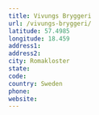 ```yaml
---
title: Vivungs Bryggeri
url: /vivungs-bryggeri/
latitude: 57.4985
longitude: 18.459
address1: 
address2: 
city: Romakloster
state: 
code: 
country: Sweden
phone: 
website: 
---
```


